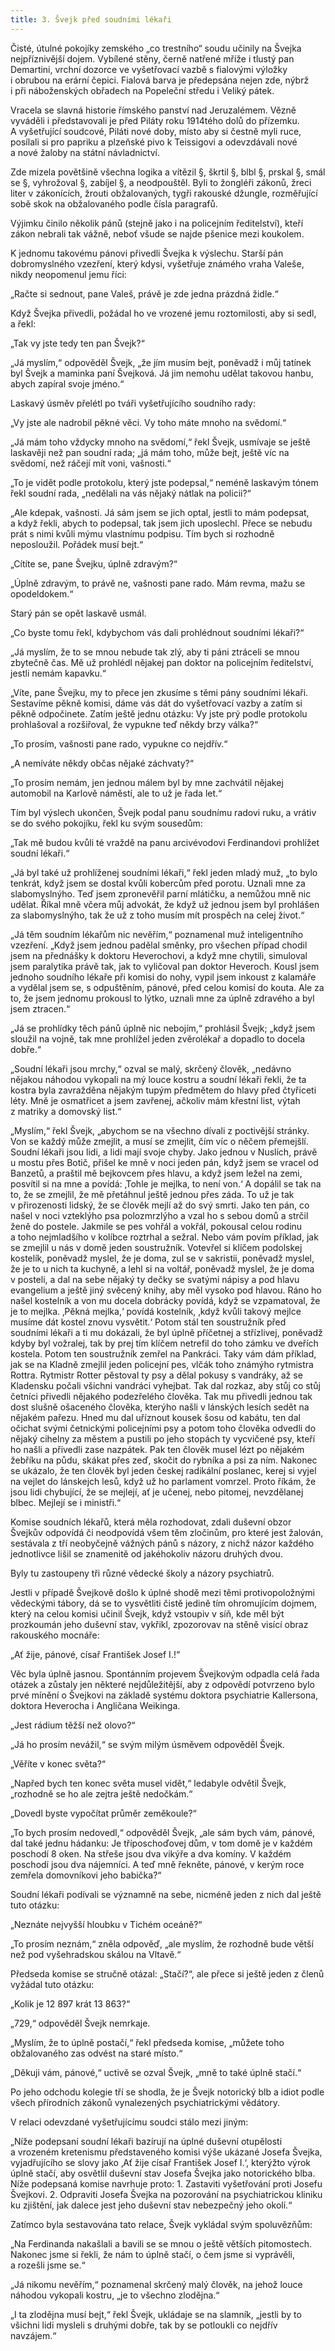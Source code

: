 ```yaml
---
title: 3. Švejk před soudními lékaři
---
```


Čisté, útulné pokojíky zemského „co trestního“ soudu učinily na Švejka nejpříznivější dojem. Vybílené stěny, černě natřené mříže i tlustý pan Demartini, vrchní dozorce ve vyšetřovací vazbě s fialovými výložky i obrubou na erární čepici. Fialová barva je předepsána nejen zde, nýbrž i při náboženských obřadech na Popeleční středu i Veliký pátek.

Vracela se slavná historie římského panství nad Jeruzalémem. Vězně vyváděli i představovali je před Piláty roku 1914tého dolů do přízemku. A vyšetřující soudcové, Piláti nové doby, místo aby si čestně myli ruce, posílali si pro papriku a plzeňské pivo k Teissigovi a odevzdávali nové a nové žaloby na státní návladnictví.

Zde mizela povětšině všechna logika a vítězil §, škrtil §, blbl §, prskal §, smál se §, vyhrožoval §, zabíjel §, a neodpouštěl. Byli to žongléři zákonů, žreci liter v zákonících, žrouti obžalovaných, tygři rakouské džungle, rozměřující sobě skok na obžalovaného podle čísla paragrafů.

Výjimku činilo několik pánů (stejně jako i na policejním ředitelství), kteří zákon nebrali tak vážně, neboť všude se najde pšenice mezi koukolem.

K jednomu takovému pánovi přivedli Švejka k výslechu. Starší pán dobromyslného vzezření, který kdysi, vyšetřuje známého vraha Valeše, nikdy neopomenul jemu říci:

„Račte si sednout, pane Valeš, právě je zde jedna prázdná židle.“

Když Švejka přivedli, požádal ho ve vrozené jemu roztomilosti, aby si sedl, a řekl:

„Tak vy jste tedy ten pan Švejk?“

„Já myslím,“ odpověděl Švejk, „že jím musím bejt, poněvadž i můj tatínek byl Švejk a maminka paní Švejková. Já jim nemohu udělat takovou hanbu, abych zapíral svoje jméno.“

Laskavý úsměv přelétl po tváři vyšetřujícího soudního rady:

„Vy jste ale nadrobil pěkné věci. Vy toho máte mnoho na svědomí.“

„Já mám toho vždycky mnoho na svědomí,“ řekl Švejk, usmívaje se ještě laskavěji než pan soudní rada; „já mám toho, může bejt, ještě víc na svědomí, než ráčejí mít voni, vašnosti.“

„To je vidět podle protokolu, který jste podepsal,“ neméně laskavým tónem řekl soudní rada, „nedělali na vás nějaký nátlak na policii?“

„Ale kdepak, vašnosti. Já sám jsem se jich optal, jestli to mám podepsat, a když řekli, abych to podepsal, tak jsem jich uposlechl. Přece se nebudu prát s nimi kvůli mýmu vlastnímu podpisu. Tím bych si rozhodně neposloužil. Pořádek musí bejt.“

„Cítíte se, pane Švejku, úplně zdravým?“

„Úplně zdravým, to právě ne, vašnosti pane rado. Mám revma, mažu se opodeldokem.“

Starý pán se opět laskavě usmál.

„Co byste tomu řekl, kdybychom vás dali prohlédnout soudními lékaři?“

„Já myslím, že to se mnou nebude tak zlý, aby ti páni ztráceli se mnou zbytečně čas. Mě už prohlédl nějakej pan doktor na policejním ředitelství, jestli nemám kapavku.“

„Víte, pane Švejku, my to přece jen zkusíme s těmi pány soudními lékaři. Sestavíme pěkně komisi, dáme vás dát do vyšetřovací vazby a zatím si pěkně odpočinete. Zatím ještě jednu otázku: Vy jste prý podle protokolu prohlašoval a rozšiřoval, že vypukne teď někdy brzy válka?“

„To prosím, vašnosti pane rado, vypukne co nejdřív.“

„A nemíváte někdy občas nějaké záchvaty?“

„To prosím nemám, jen jednou málem byl by mne zachvátil nějakej automobil na Karlově náměstí, ale to už je řada let.“

Tím byl výslech ukončen, Švejk podal panu soudnímu radovi ruku, a vrátiv se do svého pokojíku, řekl ku svým sousedům:

„Tak mě budou kvůli té vraždě na panu arcivévodovi Ferdinandovi prohlížet soudní lékaři.“

„Já byl také už prohlíženej soudními lékaři,“ řekl jeden mladý muž, „to bylo tenkrát, když jsem se dostal kvůli kobercům před porotu. Uznali mne za slabomyslnýho. Teď jsem zpronevěřil parní mlátičku, a nemůžou mně nic udělat. Říkal mně včera můj advokát, že když už jednou jsem byl prohlášen za slabomyslnýho, tak že už z toho musím mít prospěch na celej život.“

„Já těm soudním lékařům nic nevěřím,“ poznamenal muž inteligentního vzezření. „Když jsem jednou padělal směnky, pro všechen případ chodil jsem na přednášky k doktoru Heverochovi, a když mne chytili, simuloval jsem paralytika právě tak, jak to vyličoval pan doktor Heveroch. Kousl jsem jednoho soudního lékaře při komisi do nohy, vypil jsem inkoust z kalamáře a vydělal jsem se, s odpuštěním, pánové, před celou komisí do kouta. Ale za to, že jsem jednomu prokousl to lýtko, uznali mne za úplně zdravého a byl jsem ztracen.“

„Já se prohlídky těch pánů úplně nic nebojím,“ prohlásil Švejk; „když jsem sloužil na vojně, tak mne prohlížel jeden zvěrolékař a dopadlo to docela dobře.“

„Soudní lékaři jsou mrchy,“ ozval se malý, skrčený člověk, „nedávno nějakou náhodou vykopali na mý louce kostru a soudní lékaři řekli, že ta kostra byla zavražděna nějakým tupým předmětem do hlavy před čtyřiceti léty. Mně je osmatřicet a jsem zavřenej, ačkoliv mám křestní list, výtah z matriky a domovský list.“

„Myslím,“ řekl Švejk, „abychom se na všechno dívali z poctivější stránky. Von se každý může zmejlit, a musí se zmejlit, čím víc o něčem přemejšlí. Soudní lékaři jsou lidi, a lidi mají svoje chyby. Jako jednou v Nuslích, právě u mostu přes Botič, přišel ke mně v noci jeden pán, když jsem se vracel od Banzetů, a praštil mě bejkovcem přes hlavu, a když jsem ležel na zemi, posvítil si na mne a povídá: ‚Tohle je mejlka, to není von.‘ A dopálil se tak na to, že se zmejlil, že mě přetáhnul ještě jednou přes záda. To už je tak v přirozenosti lidský, že se člověk mejlí až do svý smrti. Jako ten pán, co našel v noci vzteklýho psa polozmrzlýho a vzal ho s sebou domů a strčil ženě do postele. Jakmile se pes vohřál a vokřál, pokousal celou rodinu a toho nejmladšího v kolíbce roztrhal a sežral. Nebo vám povím příklad, jak se zmejlil u nás v domě jeden soustružník. Votevřel si klíčem podolskej kostelík, poněvadž myslel, že je doma, zul se v sakristii, poněvadž myslel, že je to u nich ta kuchyně, a lehl si na voltář, poněvadž myslel, že je doma v posteli, a dal na sebe nějaký ty dečky se svatými nápisy a pod hlavu evangelium a ještě jiný svěcený knihy, aby měl vysoko pod hlavou. Ráno ho našel kostelník a von mu docela dobrácky povídá, když se vzpamatoval, že je to mejlka. ‚Pěkná mejlka,‘ povídá kostelník, ‚když kvůli takový mejlce musíme dát kostel znovu vysvětit.‘ Potom stál ten soustružník před soudními lékaři a ti mu dokázali, že byl úplně příčetnej a střízlivej, poněvadž kdyby byl vožralej, tak by prej tím klíčem netrefil do toho zámku ve dveřích kostela. Potom ten soustružník zemřel na Pankráci. Taky vám dám příklad, jak se na Kladně zmejlil jeden policejní pes, vlčák toho známýho rytmistra Rottra. Rytmistr Rotter pěstoval ty psy a dělal pokusy s vandráky, až se Kladensku počali všichni vandráci vyhejbat. Tak dal rozkaz, aby stůj co stůj četníci přivedli nějakého podezřelého člověka. Tak mu přivedli jednou tak dost slušně ošaceného člověka, kterýho našli v lánských lesích sedět na nějakém pařezu. Hned mu dal uříznout kousek šosu od kabátu, ten dal očichat svými četnickými policejními psy a potom toho člověka odvedli do nějaký cihelny za městem a pustili po jeho stopách ty vycvičené psy, kteří ho našli a přivedli zase nazpátek. Pak ten člověk musel lézt po nějakém žebříku na půdu, skákat přes zeď, skočit do rybníka a psi za ním. Nakonec se ukázalo, že ten člověk byl jeden českej radikální poslanec, kerej si vyjel na vejlet do lánskejch lesů, když už ho parlament vomrzel. Proto říkám, že jsou lidi chybující, že se mejlejí, ať je učenej, nebo pitomej, nevzdělanej blbec. Mejlejí se i ministři.“

  

Komise soudních lékařů, která měla rozhodovat, zdali duševní obzor Švejkův odpovídá či neodpovídá všem těm zločinům, pro které jest žalován, sestávala z tří neobyčejně vážných pánů s názory, z nichž názor každého jednotlivce lišil se znamenitě od jakéhokoliv názoru druhých dvou.

Byly tu zastoupeny tři různé vědecké školy a názory psychiatrů.

Jestli v případě Švejkově došlo k úplné shodě mezi těmi protivopoložnými vědeckými tábory, dá se to vysvětliti čistě jedině tím ohromujícím dojmem, který na celou komisi učinil Švejk, když vstoupiv v síň, kde měl být prozkoumán jeho duševní stav, vykřikl, zpozorovav na stěně visící obraz rakouského mocnáře:

„Ať žije, pánové, císař František Josef I.!“

Věc byla úplně jasnou. Spontánním projevem Švejkovým odpadla celá řada otázek a zůstaly jen některé nejdůležitější, aby z odpovědí potvrzeno bylo prvé mínění o Švejkovi na základě systému doktora psychiatrie Kallersona, doktora Heverocha i Angličana Weikinga.

„Jest rádium těžší než olovo?“

„Já ho prosím nevážil,“ se svým milým úsměvem odpověděl Švejk.

„Věříte v konec světa?“

„Napřed bych ten konec světa musel vidět,“ ledabyle odvětil Švejk, „rozhodně se ho ale zejtra ještě nedočkám.“

„Dovedl byste vypočítat průměr zeměkoule?“

„To bych prosím nedovedl,“ odpověděl Švejk, „ale sám bych vám, pánové, dal také jednu hádanku: Je tříposchoďovej dům, v tom domě je v každém poschodí 8 oken. Na střeše jsou dva vikýře a dva komíny. V každém poschodí jsou dva nájemníci. A teď mně řekněte, pánové, v kerým roce zemřela domovníkovi jeho babička?“

Soudní lékaři podívali se významně na sebe, nicméně jeden z nich dal ještě tuto otázku:

„Neznáte nejvyšší hloubku v Tichém oceáně?“

„To prosím neznám,“ zněla odpověď, „ale myslím, že rozhodně bude větší než pod vyšehradskou skálou na Vltavě.“

Předseda komise se stručně otázal: „Stačí?“, ale přece si ještě jeden z členů vyžádal tuto otázku:

„Kolik je 12 897 krát 13 863?“

„729,“ odpověděl Švejk nemrkaje.

„Myslím, že to úplně postačí,“ řekl předseda komise, „můžete toho obžalovaného zas odvést na staré místo.“

„Děkuji vám, pánové,“ uctivě se ozval Švejk, „mně to také úplně stačí.“

Po jeho odchodu kolegie tří se shodla, že je Švejk notorický blb a idiot podle všech přírodních zákonů vynalezených psychiatrickými vědátory.

V relaci odevzdané vyšetřujícímu soudci stálo mezi jiným:

„Níže podepsaní soudní lékaři bazírují na úplné duševní otupělosti a vrozeném kretenismu představeného komisi výše ukázané Josefa Švejka, vyjadřujícího se slovy jako ‚Ať žije císař František Josef I.‘, kterýžto výrok úplně stačí, aby osvětlil duševní stav Josefa Švejka jako notorického blba. Níže podepsaná komise navrhuje proto: 1. Zastaviti vyšetřování proti Josefu Švejkovi. 2. Odpraviti Josefa Švejka na pozorování na psychiatrickou kliniku ku zjištění, jak dalece jest jeho duševní stav nebezpečný jeho okolí.“

Zatímco byla sestavována tato relace, Švejk vykládal svým spolu­vězňům:

„Na Ferdinanda nakašlali a bavili se se mnou o ještě větších pitomostech. Nakonec jsme si řekli, že nám to úplně stačí, o čem jsme si vyprávěli, a rozešli jsme se.“

„Já nikomu nevěřím,“ poznamenal skrčený malý člověk, na jehož louce náhodou vykopali kostru, „je to všechno zlodějna.“

„I ta zlodějna musí bejt,“ řekl Švejk, ukládaje se na slamník, „jestli by to všichni lidi mysleli s druhými dobře, tak by se potloukli co nejdřív navzájem.“
